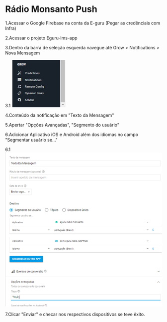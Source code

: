 <!-- TITLE: Radio Monsanto Push -->
<!-- SUBTITLE: A quick summary of Radio Monsanto Push -->

# Rádio Monsanto Push

1.Acessar o Google Firebase na conta da E-guru (Pegar as credênciais com Infra)

2.Acessar o projeto Eguru-lms-app

3.Dentro da barra de seleção esquerda navegue até Grow > Notifications > Nova Mensagem

3.1
 ![Img 26022018 144908 0](/uploads/img-26022018-144908-0.png "Img 26022018 144908 0")
 
4.Conteúdo da notificação em "Texto da Mensagem" 

5.Apertar "Opções Avançadas", "Segmento do usuário"

6.Adicionar Aplicativo iOS e Android  além dos idiomas no campo "Segmentar usuário se..."

   6.1 
    ![Img 26022018 144719 0](/uploads/img-26022018-144719-0.png "Img 26022018 144719 0")
		
7.Clicar "Enviar" e checar nos respectivos dispositivos se teve êxito.